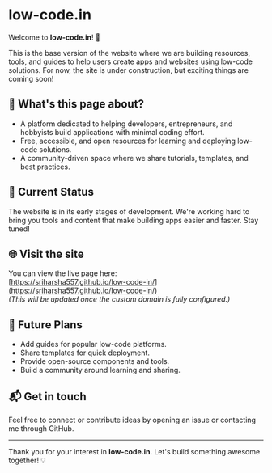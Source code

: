 # low-code.in

Welcome to **low-code.in**! 🚀

This is the base version of the website where we are building resources, tools, and guides to help users create apps and websites using low-code solutions. For now, the site is under construction, but exciting things are coming soon!

## 📢 What's this page about?

- A platform dedicated to helping developers, entrepreneurs, and hobbyists build applications with minimal coding effort.
- Free, accessible, and open resources for learning and deploying low-code solutions.
- A community-driven space where we share tutorials, templates, and best practices.

## 🔧 Current Status

The website is in its early stages of development. We're working hard to bring you tools and content that make building apps easier and faster. Stay tuned!

## 🌐 Visit the site

You can view the live page here:  
[https://sriharsha557.github.io/low-code-in/](https://sriharsha557.github.io/low-code-in/)  
*(This will be updated once the custom domain is fully configured.)*

## 🚀 Future Plans

- Add guides for popular low-code platforms.
- Share templates for quick deployment.
- Provide open-source components and tools.
- Build a community around learning and sharing.

## 📬 Get in touch

Feel free to connect or contribute ideas by opening an issue or contacting me through GitHub.

---

Thank you for your interest in **low-code.in**. Let's build something awesome together! 💡
